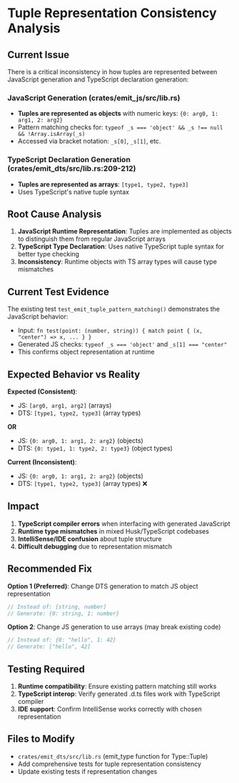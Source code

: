 # Tuple Representation Consistency Analysis

## Current Issue

There is a critical inconsistency in how tuples are represented between JavaScript generation and TypeScript declaration generation:

### JavaScript Generation (crates/emit_js/src/lib.rs)
- **Tuples are represented as objects** with numeric keys: `{0: arg0, 1: arg1, 2: arg2}`
- Pattern matching checks for: `typeof _s === 'object' && _s !== null && !Array.isArray(_s)`
- Accessed via bracket notation: `_s[0]`, `_s[1]`, etc.

### TypeScript Declaration Generation (crates/emit_dts/src/lib.rs:209-212)
- **Tuples are represented as arrays**: `[type1, type2, type3]`
- Uses TypeScript's native tuple syntax

## Root Cause Analysis

1. **JavaScript Runtime Representation**: Tuples are implemented as objects to distinguish them from regular JavaScript arrays
2. **TypeScript Type Declaration**: Uses native TypeScript tuple syntax for better type checking
3. **Inconsistency**: Runtime objects with TS array types will cause type mismatches

## Current Test Evidence

The existing test `test_emit_tuple_pattern_matching()` demonstrates the JavaScript behavior:
- Input: `fn test(point: (number, string)) { match point { (x, "center") => x, ... } }`
- Generated JS checks: `typeof _s === 'object'` and `_s[1] === "center"`
- This confirms object representation at runtime

## Expected Behavior vs Reality

**Expected (Consistent)**: 
- JS: `[arg0, arg1, arg2]` (arrays)
- DTS: `[type1, type2, type3]` (array types)

**OR**

- JS: `{0: arg0, 1: arg1, 2: arg2}` (objects)  
- DTS: `{0: type1, 1: type2, 2: type3}` (object types)

**Current (Inconsistent)**:
- JS: `{0: arg0, 1: arg1, 2: arg2}` (objects)
- DTS: `[type1, type2, type3]` (array types) ❌

## Impact

1. **TypeScript compiler errors** when interfacing with generated JavaScript
2. **Runtime type mismatches** in mixed Husk/TypeScript codebases  
3. **IntelliSense/IDE confusion** about tuple structure
4. **Difficult debugging** due to representation mismatch

## Recommended Fix

**Option 1 (Preferred)**: Change DTS generation to match JS object representation
```typescript
// Instead of: [string, number]
// Generate: {0: string, 1: number}
```

**Option 2**: Change JS generation to use arrays (may break existing code)
```javascript
// Instead of: {0: "hello", 1: 42}
// Generate: ["hello", 42]
```

## Testing Required

1. **Runtime compatibility**: Ensure existing pattern matching still works
2. **TypeScript interop**: Verify generated .d.ts files work with TypeScript compiler
3. **IDE support**: Confirm IntelliSense works correctly with chosen representation

## Files to Modify

- `crates/emit_dts/src/lib.rs` (emit_type function for Type::Tuple)
- Add comprehensive tests for tuple representation consistency
- Update existing tests if representation changes